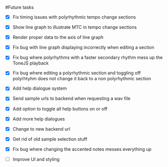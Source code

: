 #Future tasks

- [x] Fix timing issues with polyrhythmic tempo change sections
- [x] Show line graph to illustrate MTC in tempo change sections
- [x] Render proper data to the axis of line graph
- [x] Fix bug with line graph displaying incorrectly when editing a section
- [x] Fix bug where polyrhythms with a faster secondary rhythm mess up the ToneJS playback
- [x] Fix bug where editing a polyrhythmic section and toggling off polyrhtyhm does not change it back to a non polyrhythmic section
- [x] Add help dialogue system
- [x] Send sample urls to backend when requesting a wav file
- [x] Add option to toggle all help buttons on or off
- [x] Add more help dialogues
- [x] Change to new backend url
- [x] Get rid of old sample selection stuff
- [x] Fix bug where changing the accented notes messes everything up
- [ ] Improve UI and styling

